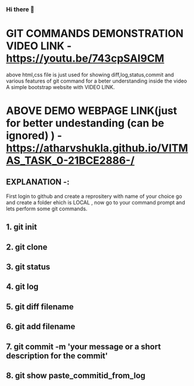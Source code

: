 ### Hi there 👋
# GIT COMMANDS DEMONSTRATION VIDEO LINK - **https://youtu.be/743cpSAI9CM**
above html,css file is just used for showing diff,log,status,commit and various features of git command for a beter understanding inside the video A simple bootstrap website with VIDEO LINK.
# ABOVE DEMO WEBPAGE LINK(just for better undestanding (can be ignored) ) - **https://atharvshukla.github.io/VITMAS_TASK_0-21BCE2886-/**
## EXPLANATION -:
First login to github and create a reprositery with name of your choice  go and create a folder ehich is LOCAL , now go to your command prompt and lets perform some git commands.
## 1. git init 
## 2. git clone
## 3. git status
## 4. git log
## 5. git diff filename
## 6. git add filename
## 7. git commit -m 'your message or a short description for the commit'
## 8. git show paste_commitid_from_log
